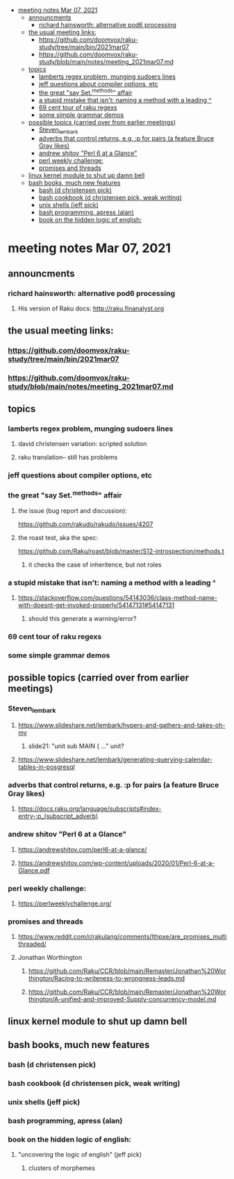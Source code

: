 - [meeting notes Mar 07, 2021](#orga4aa2c9)
  - [announcments](#orgff0a977)
    - [richard hainsworth: alternative pod6 processing](#orgc0b1b3b)
  - [the usual meeting links:](#orgdf386d3)
    - [<https://github.com/doomvox/raku-study/tree/main/bin/2021mar07>](#org3ffa128)
    - [<https://github.com/doomvox/raku-study/blob/main/notes/meeting_2021mar07.md>](#org1ee90f1)
  - [topics](#orgfcebb00)
    - [lamberts regex problem, munging sudoers lines](#orgc389aad)
    - [jeff questions about compiler options, etc](#org75afd1d)
    - [the great "say Set.<sup>methods</sup>" affair](#org27df8e3)
    - [a stupid mistake that isn't: naming a method with a leading ^](#org31fe991)
    - [69 cent tour of raku regexs](#org9d0e067)
    - [some simple grammar demos](#org81add54)
  - [possible topics (carried over from earlier meetings)](#orgee769f3)
    - [Steven<sub>lembark</sub>](#org7ced90a)
    - [adverbs that control returns, e.g. :p for pairs (a feature Bruce Gray likes)](#org6c471c0)
    - [andrew shitov "Perl 6 at a Glance"](#org081c3c0)
    - [perl weekly challenge:](#orgecf9251)
    - [promises and threads](#org298be97)
  - [linux kernel module to shut up damn bell](#org88acbd3)
  - [bash books, much new features](#org471e04f)
    - [bash          (d christensen pick)](#orgc26890e)
    - [bash cookbook (d christensen pick, weak writing)](#orgb4b3638)
    - [unix shells (jeff pick)](#org4d18cc9)
    - [bash programming, apress (alan)](#orgcb7604e)
    - [book on the hidden logic of english:](#orgfb99964)


<a id="orga4aa2c9"></a>

# meeting notes Mar 07, 2021


<a id="orgff0a977"></a>

## announcments


<a id="orgc0b1b3b"></a>

### richard hainsworth: alternative pod6 processing

1.  His version of Raku docs: <http://raku.finanalyst.org>


<a id="orgdf386d3"></a>

## the usual meeting links:


<a id="org3ffa128"></a>

### <https://github.com/doomvox/raku-study/tree/main/bin/2021mar07>


<a id="org1ee90f1"></a>

### <https://github.com/doomvox/raku-study/blob/main/notes/meeting_2021mar07.md>


<a id="orgfcebb00"></a>

## topics


<a id="orgc389aad"></a>

### lamberts regex problem, munging sudoers lines

1.  david christensen variation: scripted solution

2.  raku translation&#x2013; still has problems


<a id="org75afd1d"></a>

### jeff questions about compiler options, etc


<a id="org27df8e3"></a>

### the great "say Set.<sup>methods</sup>" affair

1.  the issue (bug report and discussion):

    <https://github.com/rakudo/rakudo/issues/4207>

2.  the roast test, aka the spec:

    <https://github.com/Raku/roast/blob/master/S12-introspection/methods.t>
    
    1.  it checks the case of inheritence, but not roles


<a id="org31fe991"></a>

### a stupid mistake that isn't: naming a method with a leading ^

1.  <https://stackoverflow.com/questions/54143036/class-method-name-with-doesnt-get-invoked-properly/54147131#54147131>

    1.  should this generate a warning/error?


<a id="org9d0e067"></a>

### 69 cent tour of raku regexs


<a id="org81add54"></a>

### some simple grammar demos


<a id="orgee769f3"></a>

## possible topics (carried over from earlier meetings)


<a id="org7ced90a"></a>

### Steven<sub>lembark</sub>

1.  <https://www.slideshare.net/lembark/hypers-and-gathers-and-takes-oh-my>

    1.  slide21:  "unit sub MAIN { &#x2026;"  unit?

2.  <https://www.slideshare.net/lembark/generating-querying-calendar-tables-in-posgresql>


<a id="org6c471c0"></a>

### adverbs that control returns, e.g. :p for pairs (a feature Bruce Gray likes)

1.  <https://docs.raku.org/language/subscripts#index-entry-:p_(subscript_adverb)>


<a id="org081c3c0"></a>

### andrew shitov "Perl 6 at a Glance"

1.  <https://andrewshitov.com/perl6-at-a-glance/>

2.  <https://andrewshitov.com/wp-content/uploads/2020/01/Perl-6-at-a-Glance.pdf>


<a id="orgecf9251"></a>

### perl weekly challenge:

1.  <https://perlweeklychallenge.org/>


<a id="org298be97"></a>

### promises and threads

1.  <https://www.reddit.com/r/rakulang/comments/lthpxe/are_promises_multithreaded/>

2.  Jonathan Worthington

    1.  <https://github.com/Raku/CCR/blob/main/Remaster/Jonathan%20Worthington/Racing-to-writeness-to-wrongness-leads.md>
    
    2.  <https://github.com/Raku/CCR/blob/main/Remaster/Jonathan%20Worthington/A-unified-and-improved-Supply-concurrency-model.md>


<a id="org88acbd3"></a>

## linux kernel module to shut up damn bell


<a id="org471e04f"></a>

## bash books, much new features


<a id="orgc26890e"></a>

### bash          (d christensen pick)


<a id="orgb4b3638"></a>

### bash cookbook (d christensen pick, weak writing)


<a id="org4d18cc9"></a>

### unix shells (jeff pick)


<a id="orgcb7604e"></a>

### bash programming, apress (alan)


<a id="orgfb99964"></a>

### book on the hidden logic of english:

1.  "uncovering the logic of english" (jeff pick)

    1.  clusters of morphemes
